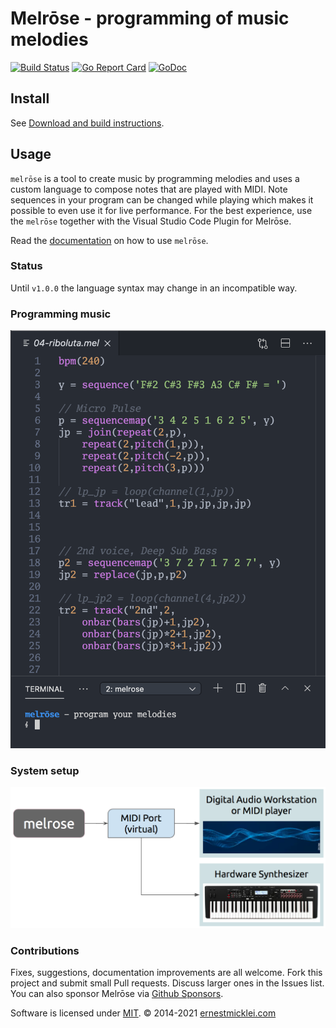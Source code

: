 # Melrōse - programming of music melodies

[![Build Status](https://travis-ci.org/emicklei/melrose.png)](https://travis-ci.org/emicklei/melrose)
[![Go Report Card](https://goreportcard.com/badge/github.com/emicklei/melrose)](https://goreportcard.com/report/github.com/emicklei/melrose)
[![GoDoc](https://godoc.org/github.com/emicklei/melrose?status.svg)](https://pkg.go.dev/github.com/emicklei/melrose?tab=doc)


## Install

See [Download and build instructions](docs/install.md).

## Usage

`melrōse` is a tool to create music by programming melodies and uses a custom language to compose notes that are played with MIDI.
Note sequences in your program can be changed while playing which makes it possible to even use it for live performance.
For the best experience, use the `melrōse` together with the Visual Studio Code Plugin for Melrōse.

Read the [documentation](https://melrōse.org/) on how to use `melrōse`.

### Status

Until `v1.0.0` the language syntax may change in an incompatible way.

### Programming music

![screenshot.png](docs/images/screenshot.png)

### System setup

![melrose-port-daw.png](docs/images/melrose-port-daw.png)


### Contributions

Fixes, suggestions, documentation improvements are all welcome.
Fork this project and submit small Pull requests. 
Discuss larger ones in the Issues list.
You can also sponsor Melrōse via [Github Sponsors](https://github.com/sponsors/emicklei).

Software is licensed under [MIT](LICENSE).
&copy; 2014-2021 [ernestmicklei.com](http://ernestmicklei.com)
